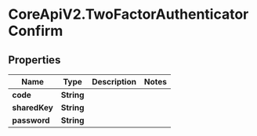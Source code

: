 # CoreApiV2.TwoFactorAuthenticatorConfirm

## Properties
Name | Type | Description | Notes
------------ | ------------- | ------------- | -------------
**code** | **String** |  | 
**sharedKey** | **String** |  | 
**password** | **String** |  | 


